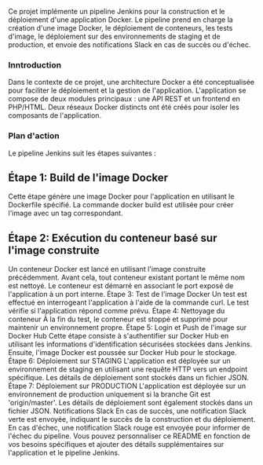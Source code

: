 

Ce projet implémente un pipeline Jenkins pour la construction et le déploiement d'une application Docker. Le pipeline prend en charge la création d'une image Docker, le déploiement de conteneurs, les tests d'image, le déploiement sur des environnements de staging et de production, et envoie des notifications Slack en cas de succès ou d'échec.

### Inntroduction

Dans le contexte de ce projet, une architecture Docker a été conceptualisée pour faciliter le déploiement et la gestion de l'application. L'application se compose de deux modules principaux : une API REST et un frontend en PHP/HTML. Deux réseaux Docker distincts ont été créés pour isoler les composants de l'application.

### Plan d'action
Le pipeline Jenkins suit les étapes suivantes :

## Étape 1: Build de l'image Docker

Cette étape génère une image Docker pour l'application en utilisant le Dockerfile spécifié.
La commande docker build est utilisée pour créer l'image avec un tag correspondant.

## Étape 2: Exécution du conteneur basé sur l'image construite
Un conteneur Docker est lancé en utilisant l'image construite précédemment.
Avant cela, tout conteneur existant portant le même nom est nettoyé.
Le conteneur est démarré en associant le port exposé de l'application à un port interne.
Étape 3: Test de l'image Docker
Un test est effectué en interrogeant l'application à l'aide de la commande curl.
Le test vérifie si l'application répond comme prévu.
Étape 4: Nettoyage du conteneur
À la fin du test, le conteneur est stoppé et supprimé pour maintenir un environnement propre.
Étape 5: Login et Push de l'image sur Docker Hub
Cette étape consiste à s'authentifier sur Docker Hub en utilisant les informations d'identification sécurisées stockées dans Jenkins.
Ensuite, l'image Docker est poussée sur Docker Hub pour le stockage.
Étape 6: Déploiement sur STAGING
L'application est déployée sur un environnement de staging en utilisant une requête HTTP vers un endpoint spécifique.
Les détails de déploiement sont stockés dans un fichier JSON.
Étape 7: Déploiement sur PRODUCTION
L'application est déployée sur un environnement de production uniquement si la branche Git est 'origin/master'.
Les détails de déploiement sont également stockés dans un fichier JSON.
Notifications Slack
En cas de succès, une notification Slack verte est envoyée, indiquant le succès de la construction et du déploiement.
En cas d'échec, une notification Slack rouge est envoyée pour informer de l'échec du pipeline.
Vous pouvez personnaliser ce README en fonction de vos besoins spécifiques et ajouter des détails supplémentaires sur l'application et le pipeline Jenkins.
